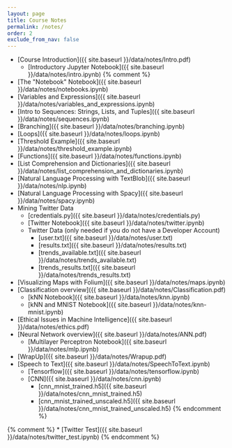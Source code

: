 ```yaml
---
layout: page
title: Course Notes 
permalink: /notes/
order: 2
exclude_from_nav: false
---
```


* [Course Introduction]({{ site.baseurl }}/data/notes/Intro.pdf)
    * [Introductory Jupyter Notebook]({{ site.baseurl }}/data/notes/intro.ipynb)
{% comment %}
* [The "Notebook" Notebook]({{ site.baseurl }}/data/notes/notebooks.ipynb)
* [Variables and Expressions]({{ site.baseurl }}/data/notes/variables_and_expressions.ipynb)
* [Intro to Sequences: Strings, Lists, and Tuples]({{ site.baseurl }}/data/notes/sequences.ipynb)
* [Branching]({{ site.baseurl }}/data/notes/branching.ipynb)
* [Loops]({{ site.baseurl }}/data/notes/loops.ipynb)
* [Threshold Example]({{ site.baseurl }}/data/notes/threshold_example.ipynb)
* [Functions]({{ site.baseurl }}/data/notes/functions.ipynb)
* [List Comprehension and Dictionaries]({{ site.baseurl }}/data/notes/list_comprehension_and_dictionaries.ipynb)
* [Natural Language Processing with TextBlob]({{ site.baseurl }}/data/notes/nlp.ipynb)
* [Natural Language Processing with Spacy]({{ site.baseurl }}/data/notes/spacy.ipynb)
* Mining Twitter Data
    * [credentials.py]({{ site.baseurl }}/data/notes/credentials.py)
    * [Twitter Notebook]({{ site.baseurl }}/data/notes/twitter.ipynb)
    * Twitter Data (only needed if you do not have a Developer Account)
        * [user.txt]({{ site.baseurl }}/data/notes/user.txt)
        * [results.txt]({{ site.baseurl }}/data/notes/results.txt)
        * [trends_available.txt]({{ site.baseurl }}/data/notes/trends_available.txt)
        * [trends_results.txt]({{ site.baseurl }}/data/notes/trends_results.txt)
* [Visualizing Maps with Folium]({{ site.baseurl }}/data/notes/maps.ipynb)
* [Classification overview]({{ site.baseurl }}/data/notes/Classification.pdf)
    * [kNN Notebook]({{ site.baseurl }}/data/notes/knn.ipynb)
    * [kNN and MNIST Notebook]({{ site.baseurl }}/data/notes/knn-mnist.ipynb)
* [Ethical Issues in Machine Intelligence]({{ site.baseurl }}/data/notes/ethics.pdf)
* [Neural Network overview]({{ site.baseurl }}/data/notes/ANN.pdf)
    * [Multilayer Perceptron Notebook]({{ site.baseurl }}/data/notes/mlp.ipynb)
* [WrapUp]({{ site.baseurl }}/data/notes/Wrapup.pdf) 
* [Speech to Text]({{ site.baseurl }}/data/notes/SpeechToText.ipynb)
    * [Tensorflow]({{ site.baseurl }}/data/notes/tensorflow.ipynb)
    * [CNN]({{ site.baseurl }}/data/notes/cnn.ipynb)
        * [cnn_mnist_trained.h5]({{ site.baseurl }}/data/notes/cnn_mnist_trained.h5) 
        * [cnn_mnist_trained_unscaled.h5]({{ site.baseurl }}/data/notes/cnn_mnist_trained_unscaled.h5) 
{% endcomment %}
    
{% comment %}
    * [Twitter Test]({{ site.baseurl }}/data/notes/twitter_test.ipynb)
{% endcomment %}

